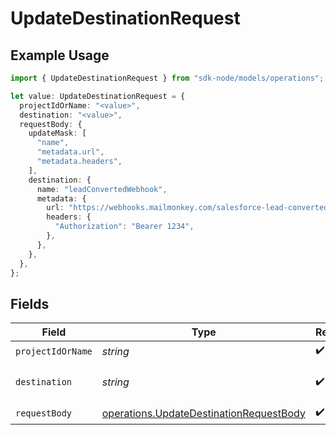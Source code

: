 # UpdateDestinationRequest

## Example Usage

```typescript
import { UpdateDestinationRequest } from "sdk-node/models/operations";

let value: UpdateDestinationRequest = {
  projectIdOrName: "<value>",
  destination: "<value>",
  requestBody: {
    updateMask: [
      "name",
      "metadata.url",
      "metadata.headers",
    ],
    destination: {
      name: "leadConvertedWebhook",
      metadata: {
        url: "https://webhooks.mailmonkey.com/salesforce-lead-converted",
        headers: {
          "Authorization": "Bearer 1234",
        },
      },
    },
  },
};
```

## Fields

| Field                                                                                              | Type                                                                                               | Required                                                                                           | Description                                                                                        |
| -------------------------------------------------------------------------------------------------- | -------------------------------------------------------------------------------------------------- | -------------------------------------------------------------------------------------------------- | -------------------------------------------------------------------------------------------------- |
| `projectIdOrName`                                                                                  | *string*                                                                                           | :heavy_check_mark:                                                                                 | N/A                                                                                                |
| `destination`                                                                                      | *string*                                                                                           | :heavy_check_mark:                                                                                 | The destination ID                                                                                 |
| `requestBody`                                                                                      | [operations.UpdateDestinationRequestBody](../../models/operations/updatedestinationrequestbody.md) | :heavy_check_mark:                                                                                 | N/A                                                                                                |
